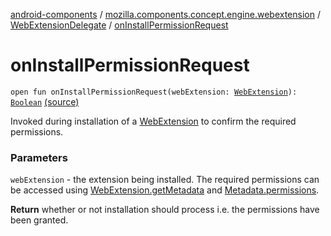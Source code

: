 [android-components](../../index.md) / [mozilla.components.concept.engine.webextension](../index.md) / [WebExtensionDelegate](index.md) / [onInstallPermissionRequest](./on-install-permission-request.md)

# onInstallPermissionRequest

`open fun onInstallPermissionRequest(webExtension: `[`WebExtension`](../-web-extension/index.md)`): `[`Boolean`](https://kotlinlang.org/api/latest/jvm/stdlib/kotlin/-boolean/index.html) [(source)](https://github.com/mozilla-mobile/android-components/blob/master/components/concept/engine/src/main/java/mozilla/components/concept/engine/webextension/WebExtensionDelegate.kt#L109)

Invoked during installation of a [WebExtension](../-web-extension/index.md) to confirm the required permissions.

### Parameters

`webExtension` - the extension being installed. The required permissions can be
accessed using [WebExtension.getMetadata](../-web-extension/get-metadata.md) and [Metadata.permissions](../-metadata/permissions.md).

**Return**
whether or not installation should process i.e. the permissions have been
granted.

